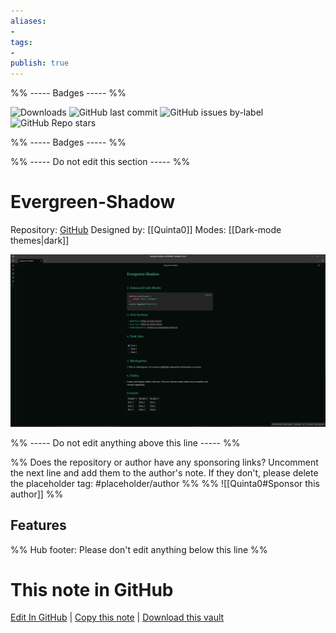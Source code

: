 ```yaml
---
aliases:
- 
tags: 
- 
publish: true
---
```


%% ----- Badges ----- %%

![Downloads](https://img.shields.io/badge/downloads-1567-573E7A?style=for-the-badge&logo=)
![GitHub last commit](https://img.shields.io/github/last-commit/Quinta0/Evergreen-Shadow?color=573E7A&label=last%20update&logo=github&style=for-the-badge)
![GitHub issues by-label](https://img.shields.io/github/issues/Quinta0/Evergreen-Shadow/help%20wanted?color=573E7A&logo=github&style=for-the-badge) 
![GitHub Repo stars](https://img.shields.io/github/stars/Quinta0/Evergreen-Shadow?color=573E7A&logo=github&style=for-the-badge)

%% ----- Badges ----- %%

%% ----- Do not edit this section ----- %%

# Evergreen-Shadow

Repository: [GitHub](https://github.com/Quinta0/Evergreen-Shadow)
Designed by: [[Quinta0]]
Modes: [[Dark-mode themes|dark]]



![screenshot](https://github.com/Quinta0/Evergreen-Shadow/raw/HEAD/Evergreen-Shadow-small.png)

%% ----- Do not edit anything above this line ----- %% 

%% Does the repository or author have any sponsoring links? Uncomment the next line and add them to the author's note. If they don't, please delete the placeholder tag: #placeholder/author %%
%% ![[Quinta0#Sponsor this author]] %%


## Features



%% Hub footer: Please don't edit anything below this line %%

# This note in GitHub

<span class="git-footer">[Edit In GitHub](https://github.dev/obsidian-community/obsidian-hub/blob/main/02%20-%20Community%20Expansions/02.05%20All%20Community%20Expansions/Themes/Evergreen-Shadow.md "git-hub-edit-note") | [Copy this note](https://raw.githubusercontent.com/obsidian-community/obsidian-hub/main/02%20-%20Community%20Expansions/02.05%20All%20Community%20Expansions/Themes/Evergreen-Shadow.md "git-hub-copy-note") | [Download this vault](https://github.com/obsidian-community/obsidian-hub/archive/refs/heads/main.zip "git-hub-download-vault") </span>
